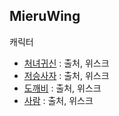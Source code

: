 ## MieruWing


 캐릭터 

- [처녀귀신](https://github.com/yoyoyy2025-byte/toylearn_AI_multimedias/blob/main/projects/%EB%82%98%EB%8A%94%20%EC%B2%98%EB%85%80%EA%B7%80%EC%8B%A0.png) : 출처, 위스크
- [저승사자](https://github.com/yoyoyy2025-byte/toylearn_AI_multimedias/blob/main/projects/%EB%82%98%EB%8A%94%20%EC%A0%80%EC%8A%B9%EC%82%AC%EC%9E%90.png) : 출처, 위스크
- [도깨비](https://github.com/yoyoyy2025-byte/toylearn_AI_multimedias/blob/main/projects/%EB%82%98%EB%8A%94%20%EB%8F%84%EA%B9%A8%EB%B9%84.png) : 출처, 위스크
- [사람](https://github.com/yoyoyy2025-byte/toylearn_AI_multimedias/blob/main/projects/%EB%82%98%EB%8A%94%20%EC%82%AC%EB%9E%8C.png) : 출처, 위스크


